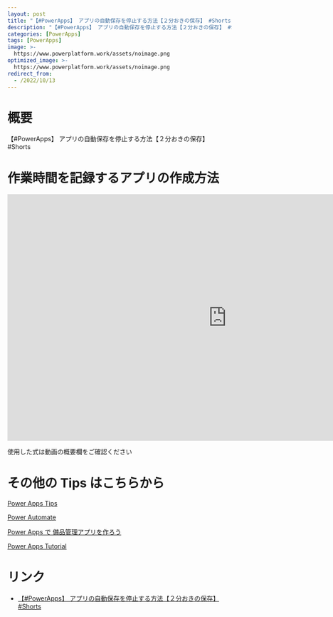 ```yaml
---
layout: post
title: "【#PowerApps】 アプリの自動保存を停止する方法【２分おきの保存】 #Shorts"
description: "【#PowerApps】 アプリの自動保存を停止する方法【２分おきの保存】 #Shortsを動画で分かりやすく解説"
categories: [PowerApps]
tags: [PowerApps]
image: >-
  https://www.powerplatform.work/assets/noimage.png
optimized_image: >-
  https://www.powerplatform.work/assets/noimage.png
redirect_from:
  - /2022/10/13
---
```



#  概要

【#PowerApps】 アプリの自動保存を停止する方法【２分おきの保存】 #Shorts


# 作業時間を記録するアプリの作成方法

<iframe width="983" height="553" src="https://www.youtube.com/embed/Nwgbf7-dYgY" title="YouTube video player" frameborder="0" allow="accelerometer; autoplay; clipboard-write; encrypted-media; gyroscope; picture-in-picture" allowfullscreen></iframe>


使用した式は動画の概要欄をご確認ください


# その他の Tips はこちらから

[Power Apps Tips](https://www.youtube.com/watch?v=VrAQf3JQ7yM&list=PLVhFi1fb3DqakSLVMn22DDcySXh9jtzi- )


[Power Automate](https://www.youtube.com/watch?v=-YnJYT0ASEM&list=PLVhFi1fb3Dqbzic6GieqnLFgD3aTj-eHA)


[Power Apps で 備品管理アプリを作ろう](https://www.youtube.com/playlist?list=PLVhFi1fb3DqZM3HKb8Hea6XEL96990Fyn)


[Power Apps Tutorial](https://www.youtube.com/playlist?list=PLVhFi1fb3DqalxpL974VvAJvV4iWoSbe_)


# リンク


- [【#PowerApps】 アプリの自動保存を停止する方法【２分おきの保存】 #Shorts](https://www.youtube.com/watch?v=Nwgbf7-dYgY)

